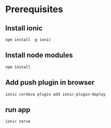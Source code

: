 # Prerequisites
## Install ionic
```
npm install -g ionic
```
## Install node modules
```
npm install
```
## Add push plugin in browser
```
ionic cordova plugin add ionic-plugin-deploy
```
## run app

```
ionic serve
```


